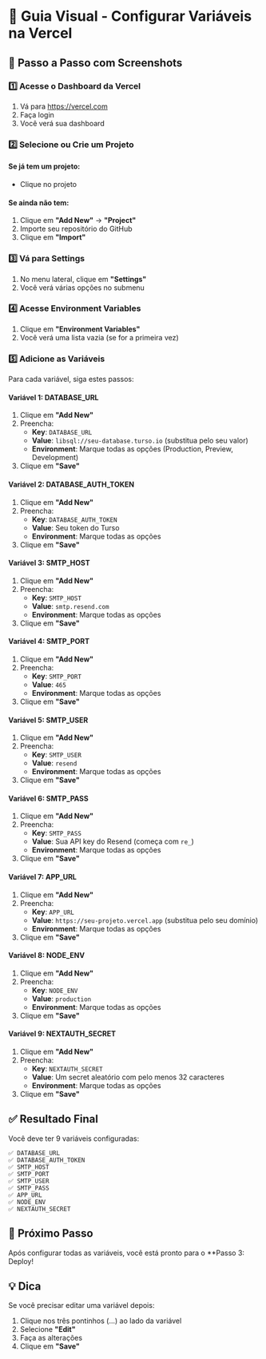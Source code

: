 # 🎯 Guia Visual - Configurar Variáveis na Vercel

## 📸 Passo a Passo com Screenshots

### 1️⃣ Acesse o Dashboard da Vercel

1. Vá para https://vercel.com
2. Faça login
3. Você verá sua dashboard

### 2️⃣ Selecione ou Crie um Projeto

#### Se já tem um projeto:
- Clique no projeto

#### Se ainda não tem:
1. Clique em **"Add New"** → **"Project"**
2. Importe seu repositório do GitHub
3. Clique em **"Import"**

### 3️⃣ Vá para Settings

1. No menu lateral, clique em **"Settings"**
2. Você verá várias opções no submenu

### 4️⃣ Acesse Environment Variables

1. Clique em **"Environment Variables"**
2. Você verá uma lista vazia (se for a primeira vez)

### 5️⃣ Adicione as Variáveis

Para cada variável, siga estes passos:

#### Variável 1: DATABASE_URL

1. Clique em **"Add New"**
2. Preencha:
   - **Key**: `DATABASE_URL`
   - **Value**: `libsql://seu-database.turso.io` (substitua pelo seu valor)
   - **Environment**: Marque todas as opções (Production, Preview, Development)
3. Clique em **"Save"**

#### Variável 2: DATABASE_AUTH_TOKEN

1. Clique em **"Add New"**
2. Preencha:
   - **Key**: `DATABASE_AUTH_TOKEN`
   - **Value**: Seu token do Turso
   - **Environment**: Marque todas as opções
3. Clique em **"Save"**

#### Variável 3: SMTP_HOST

1. Clique em **"Add New"**
2. Preencha:
   - **Key**: `SMTP_HOST`
   - **Value**: `smtp.resend.com`
   - **Environment**: Marque todas as opções
3. Clique em **"Save"**

#### Variável 4: SMTP_PORT

1. Clique em **"Add New"**
2. Preencha:
   - **Key**: `SMTP_PORT`
   - **Value**: `465`
   - **Environment**: Marque todas as opções
3. Clique em **"Save"**

#### Variável 5: SMTP_USER

1. Clique em **"Add New"**
2. Preencha:
   - **Key**: `SMTP_USER`
   - **Value**: `resend`
   - **Environment**: Marque todas as opções
3. Clique em **"Save"**

#### Variável 6: SMTP_PASS

1. Clique em **"Add New"**
2. Preencha:
   - **Key**: `SMTP_PASS`
   - **Value**: Sua API key do Resend (começa com `re_`)
   - **Environment**: Marque todas as opções
3. Clique em **"Save"**

#### Variável 7: APP_URL

1. Clique em **"Add New"**
2. Preencha:
   - **Key**: `APP_URL`
   - **Value**: `https://seu-projeto.vercel.app` (substitua pelo seu domínio)
   - **Environment**: Marque todas as opções
3. Clique em **"Save"**

#### Variável 8: NODE_ENV

1. Clique em **"Add New"**
2. Preencha:
   - **Key**: `NODE_ENV`
   - **Value**: `production`
   - **Environment**: Marque todas as opções
3. Clique em **"Save"**

#### Variável 9: NEXTAUTH_SECRET

1. Clique em **"Add New"**
2. Preencha:
   - **Key**: `NEXTAUTH_SECRET`
   - **Value**: Um secret aleatório com pelo menos 32 caracteres
   - **Environment**: Marque todas as opções
3. Clique em **"Save"**

## ✅ Resultado Final

Você deve ter 9 variáveis configuradas:

```
✅ DATABASE_URL
✅ DATABASE_AUTH_TOKEN
✅ SMTP_HOST
✅ SMTP_PORT
✅ SMTP_USER
✅ SMTP_PASS
✅ APP_URL
✅ NODE_ENV
✅ NEXTAUTH_SECRET
```

## 🎯 Próximo Passo

Após configurar todas as variáveis, você está pronto para o **Passo 3: Deploy!

## 💡 Dica

Se você precisar editar uma variável depois:
1. Clique nos três pontinhos (...) ao lado da variável
2. Selecione **"Edit"**
3. Faça as alterações
4. Clique em **"Save"**


